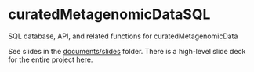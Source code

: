 # curatedMetagenomicDataSQL

SQL database, API, and related functions for curatedMetagenomicData

See slides in the [documents/slides](https://github.com/waldronlab/curatedMetagenomicDataSQL/tree/master/documents/slides) folder. There is a high-level slide deck for the entire project [here](https://www.dropbox.com/s/tawgf4l49190m4o/2020-05-20%20intro%20to%20NCI%201U01%20CA230551%20.pptx?dl=0).
